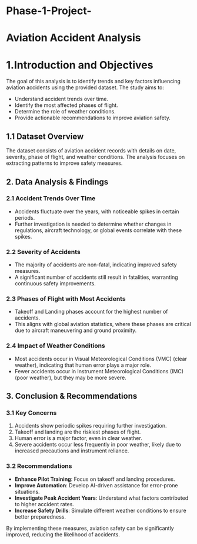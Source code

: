 # Phase-1-Project-
# Aviation Accident Analysis

# 1.Introduction and Objectives
The goal of this analysis is to identify trends and key factors influencing aviation accidents using the provided dataset. The study aims to:
- Understand accident trends over time.
- Identify the most affected phases of flight.
- Determine the role of weather conditions.
- Provide actionable recommendations to improve aviation safety.

## 1.1 Dataset Overview
The dataset consists of aviation accident records with details on date, severity, phase of flight, and weather conditions. The analysis focuses on extracting patterns to improve safety measures.

## 2. Data Analysis & Findings
### 2.1 Accident Trends Over Time
- Accidents fluctuate over the years, with noticeable spikes in certain periods.
- Further investigation is needed to determine whether changes in regulations, aircraft technology, or global events correlate with these spikes.

### 2.2 Severity of Accidents
- The majority of accidents are non-fatal, indicating improved safety measures.
- A significant number of accidents still result in fatalities, warranting continuous safety improvements.

### 2.3 Phases of Flight with Most Accidents
- Takeoff and Landing phases account for the highest number of accidents.
- This aligns with global aviation statistics, where these phases are critical due to aircraft maneuvering and ground proximity.

### 2.4 Impact of Weather Conditions
- Most accidents occur in Visual Meteorological Conditions (VMC) (clear weather), indicating that human error plays a major role.
- Fewer accidents occur in Instrument Meteorological Conditions (IMC) (poor weather), but they may be more severe.
  
## 3. Conclusion & Recommendations
### 3.1 Key Concerns
1. Accidents show periodic spikes requiring further investigation.
2. Takeoff and landing are the riskiest phases of flight.
3. Human error is a major factor, even in clear weather.
4. Severe accidents occur less frequently in poor weather, likely due to increased precautions and instrument reliance.

### 3.2 Recommendations
- **Enhance Pilot Training**: Focus on takeoff and landing procedures.
- **Improve Automation**: Develop AI-driven assistance for error-prone situations.
- **Investigate Peak Accident Years**: Understand what factors contributed to higher accident rates.
- **Increase Safety Drills**: Simulate different weather conditions to ensure better preparedness.

By implementing these measures, aviation safety can be significantly improved, reducing the likelihood of accidents.
